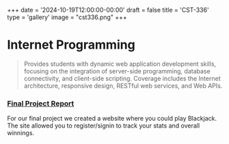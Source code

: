 +++
date = '2024-10-19T12:00:00-00:00'
draft = false
title = 'CST-336'
type = 'gallery'
image = "cst336.png"
+++
# Internet Programming

>Provides students with dynamic web application development skills, focusing on the integration of server-side programming, database connectivity, and client-side scripting. Coverage includes the Internet architecture, responsive design, RESTful web services, and Web APIs.

### [Final Project Report](/files/CST336_Final_Project_Report.pdf)

For our final project we created a website where you could play Blackjack. The site allowed you to register/signin to track your stats and overall winnings.
